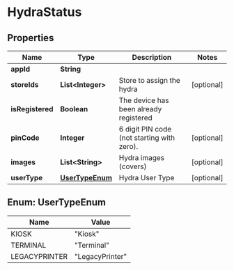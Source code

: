
# HydraStatus

## Properties
Name | Type | Description | Notes
------------ | ------------- | ------------- | -------------
**appId** | **String** |  | 
**storeIds** | **List&lt;Integer&gt;** | Store to assign the hydra |  [optional]
**isRegistered** | **Boolean** | The device has been already registered | 
**pinCode** | **Integer** | 6 digit PIN code (not starting with zero). |  [optional]
**images** | **List&lt;String&gt;** | Hydra images (covers) |  [optional]
**userType** | [**UserTypeEnum**](#UserTypeEnum) | Hydra User Type |  [optional]


<a name="UserTypeEnum"></a>
## Enum: UserTypeEnum
Name | Value
---- | -----
KIOSK | &quot;Kiosk&quot;
TERMINAL | &quot;Terminal&quot;
LEGACYPRINTER | &quot;LegacyPrinter&quot;



